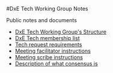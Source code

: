 #DxE Tech Working Group Notes

Public notes and documents

* [DxE Tech Working Group's Structure](tech.md)
* [DxE Tech membership list](members.md)
* [Tech request requirements](requests.md)
* [Meeting facilitator instructions](facilitator.md)
* [Meeting scribe instructions](scribe.md)
* [Description of what consensus is](consensus.md)

